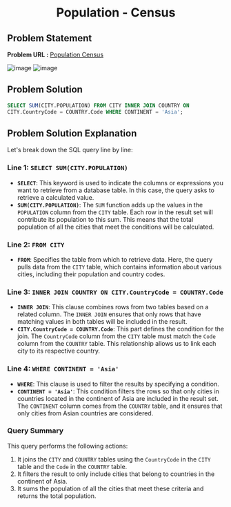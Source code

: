 <h1 align='center'>Population - Census</h1>

## Problem Statement

**Problem URL :** [Population Census](https://www.hackerrank.com/challenges/asian-population/problem?isFullScreen=true)

![image](https://github.com/user-attachments/assets/2b31e769-a8a6-4f9c-91e6-e3ab6604a016)
![image](https://github.com/user-attachments/assets/d6045576-2e3c-4516-8304-2292fa12eae5)

## Problem Solution
```sql
SELECT SUM(CITY.POPULATION) FROM CITY INNER JOIN COUNTRY ON
CITY.CountryCode = COUNTRY.Code WHERE CONTINENT = 'Asia';
```

## Problem Solution Explanation
Let's break down the SQL query line by line:

### Line 1: `SELECT SUM(CITY.POPULATION)`
- **`SELECT`**: This keyword is used to indicate the columns or expressions you want to retrieve from a database table. In this case, the query asks to retrieve a calculated value.
- **`SUM(CITY.POPULATION)`**: The `SUM` function adds up the values in the `POPULATION` column from the `CITY` table. Each row in the result set will contribute its population to this sum. This means that the total population of all the cities that meet the conditions will be calculated.

### Line 2: `FROM CITY`
- **`FROM`**: Specifies the table from which to retrieve data. Here, the query pulls data from the `CITY` table, which contains information about various cities, including their population and country codes.

### Line 3: `INNER JOIN COUNTRY ON CITY.CountryCode = COUNTRY.Code`
- **`INNER JOIN`**: This clause combines rows from two tables based on a related column. The `INNER JOIN` ensures that only rows that have matching values in both tables will be included in the result.
- **`CITY.CountryCode = COUNTRY.Code`**: This part defines the condition for the join. The `CountryCode` column from the `CITY` table must match the `Code` column from the `COUNTRY` table. This relationship allows us to link each city to its respective country.

### Line 4: `WHERE CONTINENT = 'Asia'`
- **`WHERE`**: This clause is used to filter the results by specifying a condition.
- **`CONTINENT = 'Asia'`**: This condition filters the rows so that only cities in countries located in the continent of Asia are included in the result set. The `CONTINENT` column comes from the `COUNTRY` table, and it ensures that only cities from Asian countries are considered.

### Query Summary
This query performs the following actions:
1. It joins the `CITY` and `COUNTRY` tables using the `CountryCode` in the `CITY` table and the `Code` in the `COUNTRY` table.
2. It filters the result to only include cities that belong to countries in the continent of Asia.
3. It sums the population of all the cities that meet these criteria and returns the total population.
